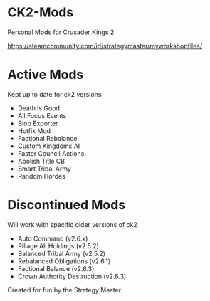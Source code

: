 # CK2-Mods
Personal Mods for Crusader Kings 2

https://steamcommunity.com/id/strategymaster/myworkshopfiles/ 

# Active Mods
Kept up to date for ck2 versions 

* Death is Good
* All Focus Events
* Blob Exporter
* Hotfix Mod
* Factional Rebalance
* Custom Kingdoms AI
* Faster Council Actions
* Abolish Title CB
* Smart Tribal Army
* Random Hordes

# Discontinued Mods
Will work with specific older versions of ck2
* Auto Command (v2.6.x)
* Pillage All Holdings (v2.5.2)
* Balanced Tribal Army (v2.5.2)
* Rebalanced Obligations (v2.6.1)
* Factional Balance (v2.6.3)
* Crown Authority Destruction (v2.6.3)


Created for fun by the Strategy Master

